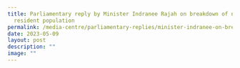 ```yaml
---
title: Parliamentary reply by Minister Indranee Rajah on breakdown of non
  resident population
permalink: /media-centre/parliamentary-replies/minister-indranee-on-breakdown-of-non-resident-population/
date: 2023-05-09
layout: post
description: ""
image: ""
---
```

